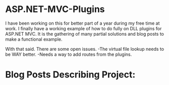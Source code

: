 ASP.NET-MVC-Plugins
===================

I have been working on this for better part of a year during my free time at work. I finally have a working example of how to do fully on DLL plugins for ASP.NET MVC. It is the gathering of many partial solutions and blog posts to make a functional example. 

With that said. There are some open issues. 
-The virtual file lookup needs to be WAY better.
-Needs a way to add routes from the plugins.

Blog Posts Describing Project:
==============================
